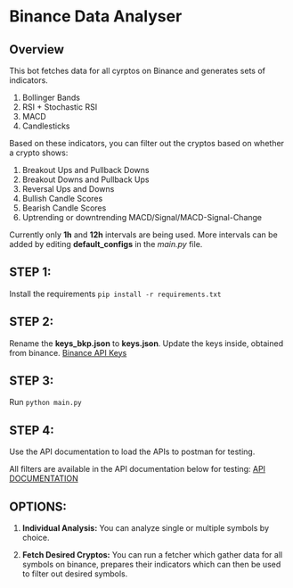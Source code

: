# Binance Data Analyser

## Overview
This bot fetches data for all cyrptos on Binance and generates sets of indicators.

1. Bollinger Bands
2. RSI + Stochastic RSI
3. MACD
4. Candlesticks

Based on these indicators, you can filter out the cryptos based on whether a crypto shows:

1. Breakout Ups and Pullback Downs
2. Breakout Downs and Pullback Ups
3. Reversal Ups and Downs
4. Bullish Candle Scores
5. Bearish Candle Scores
6. Uptrending or downtrending MACD/Signal/MACD-Signal-Change

Currently only **1h** and **12h** intervals are being used. More intervals can be added by editing **default_configs** in the *main.py* file.

## STEP 1:
Install the requirements `pip install -r requirements.txt`

## STEP 2:
Rename the **keys_bkp.json** to **keys.json**. Update the keys inside, obtained from binance. [Binance API Keys](https://www.binance.com/en/support/faq/how-to-create-api-keys-on-binance-360002502072)

## STEP 3:
Run `python main.py`

## STEP 4:
Use the API documentation to load the APIs to postman for testing.

All filters are available in the API documentation below for testing:
[API DOCUMENTATION](https://documenter.getpostman.com/view/12104204/2sAXxTcAsi)

## OPTIONS:

1. **Individual Analysis:**
You can analyze single or multiple symbols by choice.

2. **Fetch Desired Cryptos:**
You can run a fetcher which gather data for all symbols on binance, prepares their indicators which can then be used to filter out desired symbols.